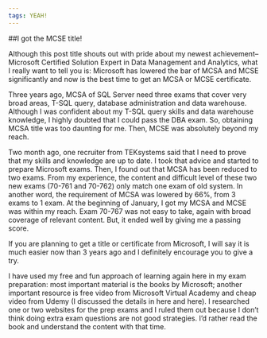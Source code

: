 ```yaml
---
tags: YEAH!
---
```

##I got the MCSE title!

Although this post title shouts out with pride about my newest achievement–Microsoft Certified Solution Expert in Data Management and Analytics, what I really want to tell you is: Microsoft has lowered the bar of MCSA and MCSE significantly and now is the best time to get an MCSA or MCSE certificate.


Three years ago, MCSA of SQL Server need three exams that cover very broad areas, T-SQL query, database administration and data warehouse. Although I was confident about my T-SQL query skills and data warehouse knowledge, I highly doubted that I could pass the DBA exam. So, obtaining MCSA title was too daunting for me. Then, MCSE was absolutely beyond my reach.

Two month ago, one recruiter from TEKsystems said that I need to prove that my skills and knowledge are up to date. I took that advice and started to prepare Microsoft exams. Then, I found out that MCSA has been reduced to two exams. From my experience, the content and difficult level of these two new exams (70-761 and 70-762) only match one exam of old system. In another word, the requirement of MCSA was lowered by 66%, from 3 exams to 1 exam. At the beginning of January, I got my MCSA and  MCSE was within my reach. Exam 70-767 was not easy to take, again with broad coverage of relevant content. But, it ended well by giving me a passing score.

If you are planning to get a title or certificate from Microsoft, I will say it is much easier now than 3 years ago and I definitely encourage you to give a try.

I have used my free and fun approach of learning again here in my exam preparation: most important material is the books by Microsoft; another important resource is free video from Microsoft Virtual Academy and cheap video from Udemy (I discussed the details in here and here). I researched one or two websites for the prep exams and I ruled them out because I don’t think doing extra exam questions are not good strategies. I’d rather read the book and understand the content with that time.
